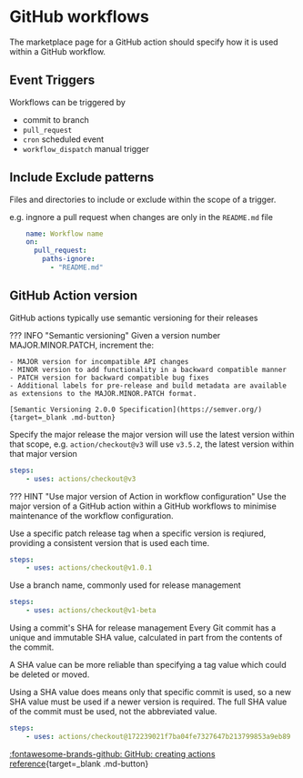 # GitHub workflows

The marketplace page for a GitHub action should specify how it is used within a GitHub workflow.

## Event Triggers

Workflows can be triggered by

- commit to branch
- `pull_request`
- `cron` scheduled event
- `workflow_dispatch` manual trigger

## Include Exclude patterns

Files and directories to include or exclude within the scope of a trigger.  

e.g. ingnore a pull request when changes are only in the `README.md` file

```yaml
    name: Workflow name
    on:
      pull_request:
        paths-ignore:
          - "README.md"
```

## GitHub Action version

GitHub actions typically use semantic versioning for their releases

??? INFO "Semantic versioning"
    Given a version number MAJOR.MINOR.PATCH, increment the:

    - MAJOR version for incompatible API changes
    - MINOR version to add functionality in a backward compatible manner
    - PATCH version for backward compatible bug fixes
    - Additional labels for pre-release and build metadata are available as extensions to the MAJOR.MINOR.PATCH format.

    [Semantic Versioning 2.0.0 Specification](https://semver.org/){target=_blank .md-button} 

Specify the major release the major version will use the latest version within that scope, e.g. `action/checkout@v3` will use `v3.5.2`, the latest version within that major version

```yaml
steps:
    - uses: actions/checkout@v3
```

??? HINT "Use major version of Action in workflow configuration"
    Use the major version of a GitHub action within a GitHub workflows to minimise maintenance of the workflow configuration.

Use a specific patch release tag when a specific version is reqiured, providing a consistent version that is used each time.

```yaml
steps:
    - uses: actions/checkout@v1.0.1
```

Use a branch name, commonly used for release management

```yaml
steps:
    - uses: actions/checkout@v1-beta
```

Using a commit's SHA for release management
Every Git commit has a unique and immutable SHA value, calculated in part from the contents of the commit.

A SHA value can be more reliable than specifying a tag value which could be deleted or moved.

Using a SHA value does means only that specific commit is used, so a new SHA value must be used if a newer version is required. The full SHA value of the commit must be used, not the abbreviated value.

```yaml
steps:
    - uses: actions/checkout@172239021f7ba04fe7327647b213799853a9eb89
```

[:fontawesome-brands-github: GitHub: creating actions reference](https://docs.github.com/en/actions/creating-actions/about-custom-actions){target=_blank .md-button}

